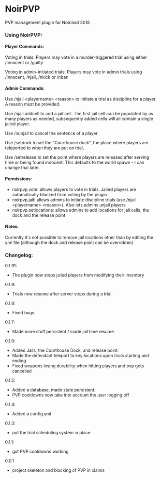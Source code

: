 # NoirPVP
PVP management plugin for Noirland 2018

### Using NoirPVP:

#### Player Commands:

Voting in trials:
Players may vote in a murder-triggered trial using either /innocent or /guilty
 
Voting in admin-initiated trials: Players may vote in admin trials using
/innocent, /njail, /nkick or /nban

#### Admin Commands:

Use /njail \<playername\> \<reason\> to initiate a trial as discipline for a player.
A reason must be provided.

Use /njail addcell to add a jail cell. The first jail cell can be populated by as many
players as needed, subsequently added cells will all contain a single jailed player.

Use /nunjail <playername> to cancel the sentence of a player

Use /setdock to set the "Courthouse dock", the place where players are teleported to when
they are put on trial.

Use /setrelease to set the point where players are released after serving time or being found innocent.
This defaults to the world spawn - I can change that later.

#### Permissions:

 - noirpvp.vote: allows players to vote in trials. Jailed players are automatically blocked from voting by the plugin
 - noirpvp.jail: allows admins to initiate discipline trials (use /njail \<playername> \<reason>). Also lets admins unjail players
 - noirpvp.setlocations: allows admins to add locations for jail cells, the dock and the release point
 
#### Notes:

Currently it's not possible to remove jail locations other than by editing the yml file
 (although the dock and release point can be overridden)
### Changelog:

0.1.91:
  - The plugin now stops jailed players from modifying their inventory

0.1.9:
  - Trials now resume after server stops during a trial.

0.1.8:
  - Fixed bugs

0.1.7:
  - Made more stuff persistent / made jail time resume

0.1.6:
  - Added Jails, the Courthouse Dock, and release point.
  - Made the defendant teleport to key locations upon trials 
  starting and ending
  - Fixed weapons losing durability when hitting players and pvp gets cancelled

0.1.5:
  - Added a database, made state persistent.
  - PVP cooldowns now take into account the user logging off

0.1.4:
  - Added a config.yml

0.1.3:
  - put the trial scheduling system in place
  
0.1.1:
  - got PVP cooldowns working
  
0.0.1
  - project skeleton and blocking of PVP in claims
